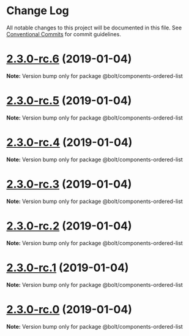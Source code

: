 # Change Log

All notable changes to this project will be documented in this file.
See [Conventional Commits](https://conventionalcommits.org) for commit guidelines.

# [2.3.0-rc.6](https://github.com/bolt-design-system/bolt/tree/master/packages/components/bolt-ordered-list/compare/v2.3.0-rc.5...v2.3.0-rc.6) (2019-01-04)

**Note:** Version bump only for package @bolt/components-ordered-list





# [2.3.0-rc.5](https://github.com/bolt-design-system/bolt/tree/master/packages/components/bolt-ordered-list/compare/v2.3.0-rc.4...v2.3.0-rc.5) (2019-01-04)

**Note:** Version bump only for package @bolt/components-ordered-list





# [2.3.0-rc.4](https://github.com/bolt-design-system/bolt/tree/master/packages/components/bolt-ordered-list/compare/v2.3.0-rc.3...v2.3.0-rc.4) (2019-01-04)

**Note:** Version bump only for package @bolt/components-ordered-list





# [2.3.0-rc.3](https://github.com/bolt-design-system/bolt/tree/master/packages/components/bolt-ordered-list/compare/v2.3.0-rc.2...v2.3.0-rc.3) (2019-01-04)

**Note:** Version bump only for package @bolt/components-ordered-list





# [2.3.0-rc.2](https://github.com/bolt-design-system/bolt/tree/master/packages/components/bolt-ordered-list/compare/v2.3.0-rc.1...v2.3.0-rc.2) (2019-01-04)

**Note:** Version bump only for package @bolt/components-ordered-list





# [2.3.0-rc.1](https://github.com/bolt-design-system/bolt/tree/master/packages/components/bolt-ordered-list/compare/vv2.3.0-rc.0...v2.3.0-rc.1) (2019-01-04)

**Note:** Version bump only for package @bolt/components-ordered-list





# [2.3.0-rc.0](https://github.com/bolt-design-system/bolt/tree/master/packages/components/bolt-ordered-list/compare/v2.2.1...v2.3.0-rc.0) (2019-01-04)

**Note:** Version bump only for package @bolt/components-ordered-list
